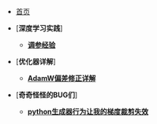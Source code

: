 * [首页](/)

* [**深度学习实践**]
  * [**调参经验**](hyperparameter_tuning.md)

* [**优化器详解**]
  * [**AdamW偏差修正详解**](adamw_bias_correction.md)

* [**奇奇怪怪的BUG们**]
  * [**python生成器行为让我的梯度裁剪失效**](gradient_clipping_bug_story.md)
